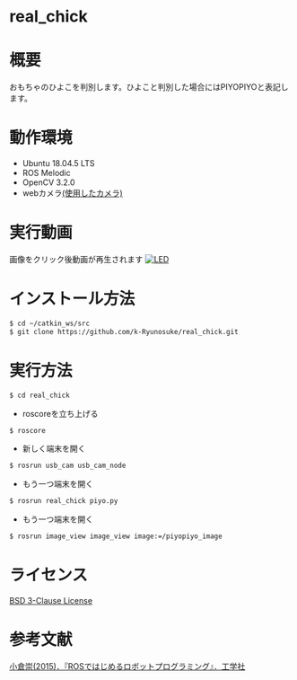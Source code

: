 # real_chick
# 概要
おもちゃのひよこを判別します。ひよこと判別した場合にはPIYOPIYOと表記します。
# 動作環境
  - Ubuntu 18.04.5 LTS
  - ROS Melodic
  - OpenCV 3.2.0
  - webカメラ[(使用したカメラ)](https://www.amazon.co.jp/-/en/Microphone-Connection-Recording-Meetings-Computer/dp/B08GY7S8F4)
# 実行動画
画像をクリック後動画が再生されます
[![LED](https://img.youtube.com/vi/s91JeVQiqtY/maxresdefault.jpg)](https://youtu.be/s91JeVQiqtY)
# インストール方法
```bash
$ cd ~/catkin_ws/src
$ git clone https://github.com/k-Ryunosuke/real_chick.git
```
# 実行方法
```bash
$ cd real_chick
```
- roscoreを立ち上げる
```bash
$ roscore
```
- 新しく端末を開く
```bash
$ rosrun usb_cam usb_cam_node
```
- もう一つ端末を開く
```bash
$ rosrun real_chick piyo.py
```
- もう一つ端末を開く
```bash
$ rosrun image_view image_view image:=/piyopiyo_image
```
# ライセンス
[BSD 3-Clause License](https://github.com/k-Ryunosuke/real_chick/blob/master/LICENSE)
# 参考文献
[小倉崇(2015)．『ROSではじめるロボットプログラミング』．工学社](https://www.kohgakusha.co.jp/books/detail/978-4-7775-1901-9)
